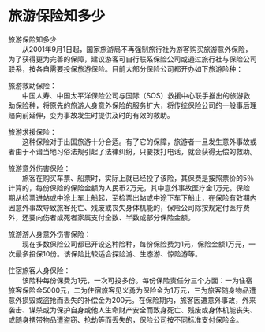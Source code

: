 # 旅游保险知多少  

旅游保险知多少  
&emsp;&emsp;从2001年9月1日起，国家旅游局不再强制旅行社为游客购买旅游意外保险，为了获得更为完善的保障，建议游客可自行联系保险公司或通过旅行社与保险公司联系，按各自需要投保旅游保险。目前大部分保险公司都开办如下旅游险种：  

旅游救助保险：  
&emsp;&emsp;中国人寿、中国太平洋保险公司与国际（SOS）救援中心联手推出的旅游救助保险种，将原先的旅游人身意外保险的服务扩大，将传统保险公司的一般事后理赔向前延伸，变为事故发生时提供及时的有效的救助。  

旅游求援保险：  
&emsp;&emsp;这种保险对于出国旅游十分合适。有了它的保障，旅游者一旦发生意外事故或者由于不谙当地习俗法规引起了法律纠纷，只要拨打电话，就会获得无偿的救助。  

旅游意外伤害保险：  
&emsp;&emsp;旅客在购买车票、船票时，实际上就已经投了该险，其保费是按照票价的5％计算的，每份保险的保险金额为人民币2万元，其中意外事故医疗金1万元。保险期从检票进站或中途上车上船起，至检票出站或中途下车下船止，在保险有效期内因意外事故导致旅客死亡、残废或丧失身体机能的，保险公司除按规定付医疗费外，还要向伤者或死者家属支付全数、半数或部分保险金额。  

旅游游人身意外伤害保险：  
&emsp;&emsp;现在多数保险公司都已开设这种险种，每份保险费为1元，保险金额1万元，一次最多投保10份。该保险比较适合探险游、生态游、惊险游等。  

住宿旅客人身保险：  
&emsp;&emsp;该险种每份保费为1元，一次可投多份。每份保险责任分三个方面：一为住宿旅客保险金5000元，二为住宿旅客见义勇为保险金为1万元，三为旅客随身物品遭意外损毁或盗抢而丢失的补偿金为200元。在保险期内，旅客因遭意外事故，外来袭击、谋杀或为保护自身或他人生命财产安全而致身死亡、残废或身体机能丧失、或随身携带物品遭盗窃、抢劫等而丢失的，保险公司按不同标准支付保险金。  
<!-- Last processed: 2025-07-22 03:44:30 -->
